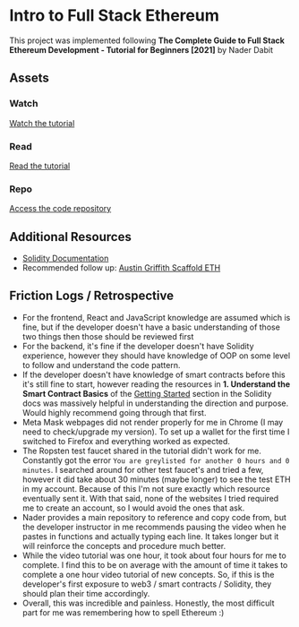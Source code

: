 # Intro to Full Stack Ethereum

This project was implemented following **The Complete Guide to Full Stack Ethereum Development - Tutorial for Beginners [2021]** by Nader Dabit

## Assets

### Watch

[Watch the tutorial](https://www.youtube.com/watch?v=a0osIaAOFSE)

### Read

[Read the tutorial](https://dev.to/dabit3/the-complete-guide-to-full-stack-ethereum-development-3j13)

### Repo

[Access the code repository](https://github.com/dabit3/full-stack-ethereum)

## Additional Resources

- [Solidity Documentation](https://docs.soliditylang.org/en/v0.8.6/)
- Recommended follow up: [Austin Griffith Scaffold ETH](https://github.com/austintgriffith/scaffold-eth)

## Friction Logs / Retrospective

- For the frontend, React and JavaScript knowledge are assumed which is fine, but if the developer doesn't have a basic understanding of those two things then those should be reviewed first
- For the backend, it's fine if the developer doesn't have Solidity experience, however they should have knowledge of OOP on some level to follow and understand the code pattern.
- If the developer doesn't have knowledge of smart contracts before this it's still fine to start, however reading the resources in **1. Understand the Smart Contract Basics** of the [Getting Started](https://docs.soliditylang.org/en/v0.8.6/#getting-started) section in the Solidity docs was massively helpful in understanding the direction and purpose. Would highly recommend going through that first.
- Meta Mask webpages did not render properly for me in Chrome (I may need to check/upgrade my version). To set up a wallet for the first time I switched to Firefox and everything worked as expected.
- The Ropsten test faucet shared in the tutorial didn't work for me. Constantly got the error `You are greylisted for another 0 hours and 0 minutes`. I searched around for other test faucet's and tried a few, however it did take about 30 minutes (maybe longer) to see the test ETH in my account. Because of this I'm not sure exactly which resource eventually sent it. With that said, none of the websites I tried required me to create an account, so I would avoid the ones that ask.
- Nader provides a main repository to reference and copy code from, but the developer instructor in me recommends pausing the video when he pastes in functions and actually typing each line. It takes longer but it will reinforce the concepts and procedure much better.
- While the video tutorial was one hour, it took about four hours for me to complete. I find this to be on average with the amount of time it takes to complete a one hour video tutorial of new concepts. So, if this is the developer's first exposure to web3 / smart contracts / Solidity, they should plan their time accordingly.
- Overall, this was incredible and painless. Honestly, the most difficult part for me was remembering how to spell Ethereum :)
